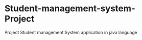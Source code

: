 # Student-management-system-Project
Project Student management System application in java language 
